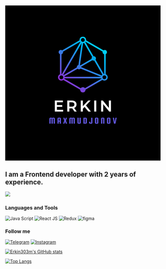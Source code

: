 [![Header](https://github.com/Erkin303m/erkin303m/blob/main/assets/user.png)](https://github.com/Erkin303m/erkin303m/blob/main/assets/user.png)

## I am a Frontend developer with 2 years of experience. 
<img  src="https://media3.giphy.com/media/w1OBpBd7kJqHrJnJ13/giphy.gif?cid=ecf05e47n7i5czjyywnqqs7e4mkmbcagjbcee0irpuuywop1&rid=giphy.gif&ct=s" width="30" />

### Languages and Tools

![Java Script](https://img.shields.io/badge/JavaScript-090909?style=for-the-badge&logo=javascript&logoColor=ffa500)
![React JS](https://img.shields.io/badge/React-090909?style=for-the-badge&logo=react&logoColor=47C5FB)
![Redux](https://img.shields.io/badge/Redux-090909?style=for-the-badge&logo=redux&logoColor=47C5FB)
![figma](https://img.shields.io/badge/figma-090909?style=for-the-badge&logo=figma&logoColor=f06292)



### Follow me

[![Telegram](https://img.shields.io/badge/telegram-090909?style=for-the-badge&logo=telegram&logoColor=f06292)](https://t.me/MySitesAndPortfolio)
[![Instagram](https://img.shields.io/badge/instagram-090909?style=for-the-badge&logo=instagram&logoColor=f06292)](https://www.instagram.com/makhmudjanov__24/)


[![Erkin303m's GitHub stats](https://github-readme-stats.vercel.app/api?username=erkin303m&show_icons=true&theme=radical)](https://github.com/Erkin303m/erkin303m)


[![Top Langs](https://github-readme-stats.vercel.app/api/top-langs/?username=anuraghazra&langs_count=8)](https://github.com/Erkin303m/github-readme-stats)
